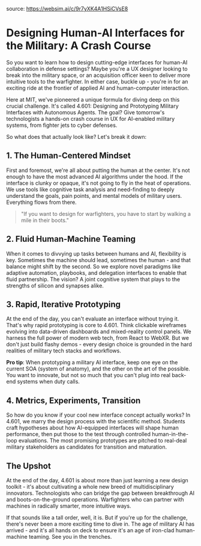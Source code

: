 source: https://websim.ai/c/9r7yXK4A1HSiCVsE8

# Designing Human-AI Interfaces for the Military: A Crash Course

So you want to learn how to design cutting-edge interfaces for human-AI collaboration in defense settings? Maybe you're a UX designer looking to break into the military space, or an acquisition officer keen to deliver more intuitive tools to the warfighter. In either case, buckle up - you're in for an exciting ride at the frontier of applied AI and human-computer interaction.

Here at MIT, we've pioneered a unique formula for diving deep on this crucial challenge. It's called 4.601: Designing and Prototyping Military Interfaces with Autonomous Agents. The goal? Give tomorrow's technologists a hands-on crash course in UX for AI-enabled military systems, from fighter jets to cyber defenses.

So what does that actually look like? Let's break it down:

## 1. The Human-Centered Mindset

First and foremost, we're all about putting the human at the center. It's not enough to have the most advanced AI algorithms under the hood. If the interface is clunky or opaque, it's not going to fly in the heat of operations. We use tools like cognitive task analysis and need-finding to deeply understand the goals, pain points, and mental models of military users. Everything flows from there.

> "If you want to design for warfighters, you have to start by walking a mile in their boots."

## 2. Fluid Human-Machine Teaming

When it comes to divvying up tasks between humans and AI, flexibility is key. Sometimes the machine should lead, sometimes the human - and that balance might shift by the second. So we explore novel paradigms like adaptive automation, playbooks, and delegation interfaces to enable that fluid partnership. The vision? A joint cognitive system that plays to the strengths of silicon and synapses alike.

## 3. Rapid, Iterative Prototyping

At the end of the day, you can't evaluate an interface without trying it. That's why rapid prototyping is core to 4.601. Think clickable wireframes evolving into data-driven dashboards and mixed-reality control panels. We harness the full power of modern web tech, from React to WebXR. But we don't just build flashy demos - every design choice is grounded in the hard realities of military tech stacks and workflows.

**Pro tip**: When prototyping a military AI interface, keep one eye on the current SOA (system of anatomy), and the other on the art of the possible. You want to innovate, but not so much that you can't plug into real back-end systems when duty calls.

## 4. Metrics, Experiments, Transition

So how do you know if your cool new interface concept actually works? In 4.601, we marry the design process with the scientific method. Students craft hypotheses about how AI-equipped interfaces will shape human performance, then put those to the test through controlled human-in-the-loop evaluations. The most promising prototypes are pitched to real-deal military stakeholders as candidates for transition and maturation.

## The Upshot

At the end of the day, 4.601 is about more than just learning a new design toolkit - it's about cultivating a whole new breed of multidisciplinary innovators. Technologists who can bridge the gap between breakthrough AI and boots-on-the-ground operations. Warfighters who can partner with machines in radically smarter, more intuitive ways.

If that sounds like a tall order, well, it is. But if you're up for the challenge, there's never been a more exciting time to dive in. The age of military AI has arrived - and it's all hands on deck to ensure it's an age of iron-clad human-machine teaming. See you in the trenches.